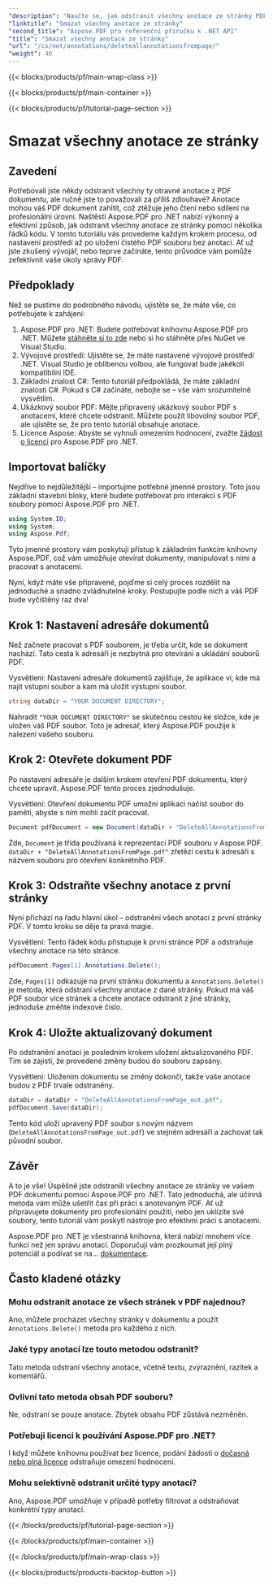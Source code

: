 ```yaml
---
"description": "Naučte se, jak odstranit všechny anotace ze stránky PDF pomocí Aspose.PDF pro .NET. Postupujte podle našeho podrobného návodu, jak efektivně vyčistit své PDF soubory."
"linktitle": "Smazat všechny anotace ze stránky"
"second_title": "Aspose.PDF pro referenční příručku k .NET API"
"title": "Smazat všechny anotace ze stránky"
"url": "/cs/net/annotations/deleteallannotationsfrompage/"
"weight": 40
---
```


{{< blocks/products/pf/main-wrap-class >}}

{{< blocks/products/pf/main-container >}}

{{< blocks/products/pf/tutorial-page-section >}}

# Smazat všechny anotace ze stránky

## Zavedení
Potřebovali jste někdy odstranit všechny ty otravné anotace z PDF dokumentu, ale ručně jste to považovali za příliš zdlouhavé? Anotace mohou váš PDF dokument zahltit, což ztěžuje jeho čtení nebo sdílení na profesionální úrovni. Naštěstí Aspose.PDF pro .NET nabízí výkonný a efektivní způsob, jak odstranit všechny anotace ze stránky pomocí několika řádků kódu. V tomto tutoriálu vás provedeme každým krokem procesu, od nastavení prostředí až po uložení čistého PDF souboru bez anotací. Ať už jste zkušený vývojář, nebo teprve začínáte, tento průvodce vám pomůže zefektivnit vaše úkoly správy PDF.

## Předpoklady

Než se pustíme do podrobného návodu, ujistěte se, že máte vše, co potřebujete k zahájení:

1. Aspose.PDF pro .NET: Budete potřebovat knihovnu Aspose.PDF pro .NET. Můžete [stáhněte si to zde](https://releases.aspose.com/pdf/net/) nebo si ho stáhněte přes NuGet ve Visual Studiu.
2. Vývojové prostředí: Ujistěte se, že máte nastavené vývojové prostředí .NET. Visual Studio je oblíbenou volbou, ale fungovat bude jakékoli kompatibilní IDE.
3. Základní znalost C#: Tento tutoriál předpokládá, že máte základní znalosti C#. Pokud s C# začínáte, nebojte se – vše vám srozumitelně vysvětlím.
4. Ukázkový soubor PDF: Mějte připravený ukázkový soubor PDF s anotacemi, které chcete odstranit. Můžete použít libovolný soubor PDF, ale ujistěte se, že pro tento tutoriál obsahuje anotace.
5. Licence Aspose: Abyste se vyhnuli omezením hodnocení, zvažte [žádost o licenci](https://purchase.aspose.com/temporary-license/) pro Aspose.PDF pro .NET.

## Importovat balíčky

Nejdříve to nejdůležitější – importujme potřebné jmenné prostory. Toto jsou základní stavební bloky, které budete potřebovat pro interakci s PDF soubory pomocí Aspose.PDF pro .NET.

```csharp
using System.IO;
using System;
using Aspose.Pdf;
```

Tyto jmenné prostory vám poskytují přístup k základním funkcím knihovny Aspose.PDF, což vám umožňuje otevírat dokumenty, manipulovat s nimi a pracovat s anotacemi.

Nyní, když máte vše připravené, pojďme si celý proces rozdělit na jednoduché a snadno zvládnutelné kroky. Postupujte podle nich a váš PDF bude vyčištěný raz dva!

## Krok 1: Nastavení adresáře dokumentů

Než začnete pracovat s PDF souborem, je třeba určit, kde se dokument nachází. Tato cesta k adresáři je nezbytná pro otevírání a ukládání souborů PDF.

Vysvětlení: Nastavení adresáře dokumentů zajišťuje, že aplikace ví, kde má najít vstupní soubor a kam má uložit výstupní soubor.

```csharp
string dataDir = "YOUR DOCUMENT DIRECTORY";
```

Nahradit `"YOUR DOCUMENT DIRECTORY"` se skutečnou cestou ke složce, kde je uložen váš PDF soubor. Toto je adresář, který Aspose.PDF použije k nalezení vašeho souboru.

## Krok 2: Otevřete dokument PDF

Po nastavení adresáře je dalším krokem otevření PDF dokumentu, který chcete upravit. Aspose.PDF tento proces zjednodušuje.

Vysvětlení: Otevření dokumentu PDF umožní aplikaci načíst soubor do paměti, abyste s ním mohli začít pracovat.

```csharp
Document pdfDocument = new Document(dataDir + "DeleteAllAnnotationsFromPage.pdf");
```

Zde, `Document` je třída používaná k reprezentaci PDF souboru v Aspose.PDF. `dataDir + "DeleteAllAnnotationsFromPage.pdf"` zřetězí cestu k adresáři s názvem souboru pro otevření konkrétního PDF.

## Krok 3: Odstraňte všechny anotace z první stránky

Nyní přichází na řadu hlavní úkol – odstranění všech anotací z první stránky PDF. V tomto kroku se děje ta pravá magie.

Vysvětlení: Tento řádek kódu přistupuje k první stránce PDF a odstraňuje všechny anotace na této stránce.

```csharp
pdfDocument.Pages[1].Annotations.Delete();
```

Zde, `Pages[1]` odkazuje na první stránku dokumentu a `Annotations.Delete()` je metoda, která odstraní všechny anotace z dané stránky. Pokud má váš PDF soubor více stránek a chcete anotace odstranit z jiné stránky, jednoduše změňte indexové číslo.

## Krok 4: Uložte aktualizovaný dokument

Po odstranění anotací je posledním krokem uložení aktualizovaného PDF. Tím se zajistí, že provedené změny budou do souboru zapsány.

Vysvětlení: Uložením dokumentu se změny dokončí, takže vaše anotace budou z PDF trvale odstraněny.

```csharp
dataDir = dataDir + "DeleteAllAnnotationsFromPage_out.pdf";
pdfDocument.Save(dataDir);
```

Tento kód uloží upravený PDF soubor s novým názvem (`DeleteAllAnnotationsFromPage_out.pdf`) ve stejném adresáři a zachovat tak původní soubor.

## Závěr

A to je vše! Úspěšně jste odstranili všechny anotace ze stránky ve vašem PDF dokumentu pomocí Aspose.PDF pro .NET. Tato jednoduchá, ale účinná metoda vám může ušetřit čas při práci s anotovaným PDF. Ať už připravujete dokumenty pro profesionální použití, nebo jen uklízíte své soubory, tento tutoriál vám poskytl nástroje pro efektivní práci s anotacemi.

Aspose.PDF pro .NET je všestranná knihovna, která nabízí mnohem více funkcí než jen správu anotací. Doporučuji vám prozkoumat její plný potenciál a podívat se na... [dokumentace](https://reference.aspose.com/pdf/net/).

## Často kladené otázky

### Mohu odstranit anotace ze všech stránek v PDF najednou?
Ano, můžete procházet všechny stránky v dokumentu a použít `Annotations.Delete()` metoda pro každého z nich.

### Jaké typy anotací lze touto metodou odstranit?
Tato metoda odstraní všechny anotace, včetně textu, zvýraznění, razítek a komentářů.

### Ovlivní tato metoda obsah PDF souboru?
Ne, odstraní se pouze anotace. Zbytek obsahu PDF zůstává nezměněn.

### Potřebuji licenci k používání Aspose.PDF pro .NET?
I když můžete knihovnu používat bez licence, podání žádosti o [dočasná nebo plná licence](https://purchase.aspose.com/temporary-license/) odstraňuje omezení hodnocení.

### Mohu selektivně odstranit určité typy anotací?
Ano, Aspose.PDF umožňuje v případě potřeby filtrovat a odstraňovat konkrétní typy anotací.

{{< /blocks/products/pf/tutorial-page-section >}}

{{< /blocks/products/pf/main-container >}}

{{< /blocks/products/pf/main-wrap-class >}}

{{< blocks/products/products-backtop-button >}}